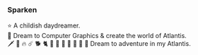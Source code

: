 ### Sparken
:star: A childish daydreamer.  
:stars: Dream to Computer Graphics & create the world of Atlantis.  
:dagger: :bow_and_arrow: :fire: :comet: :dog2: :cat2: :racehorse: :deer: :ox: :dolphin: :eagle: :dragon: :sauropod: Dream to adventure in my Atlantis.

<!--
**LokiSparken/LokiSparken** is a ✨ _special_ ✨ repository because its `README.md` (this file) appears on your GitHub profile.

Here are some ideas to get you started:

- 🔭 I’m currently working on ...
- 🌱 I’m currently learning ...
- 👯 I’m looking to collaborate on ...
- 🤔 I’m looking for help with ...
- 💬 Ask me about ...
- 📫 How to reach me: ...
- 😄 Pronouns: ...
- ⚡ Fun fact: ...
-->
